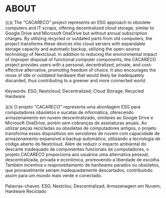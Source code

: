 # ABOUT

:uk: The "CACARECO" project represents an ESG approach to obsolete computers and IT scraps, offering decentralized cloud storage, similar to Google Drive and Microsoft OneDrive but without annual subscription charges. By utilizing recycled or outdated parts from old computers, the project transforms these devices into cloud servers with expandable storage capacity and automatic backup, utilizing the open-source technology of Nextcloud. In addition to reducing the environmental impact of improper disposal of functional computer components, the CACARECO project provides users with a personal, decentralized, private, and cost-effective alternative, promoting freedom of choice. It also encourages the reuse of idle or outdated hardware that would likely be inadequately discarded, thus contributing to a greener and more connected world. <br/> 
<br/> 
Keywords: ESG; Nextcloud; Decentralized; Cloud Storage; Recycled Hardware<br/> <br/> 
:brazil: O projeto "CACARECO" representa uma abordagem ESG para computadores obsoletos e sucatas de informática, oferecendo armazenamento em nuvem descentralizado, similares ao Google Drive e Microsoft OneDrive, porém sem cobranças de assinaturas anuais. Ao utilizar peças recicladas ou obsoletas de computadores antigos, o projeto transforma esses dispositivos em servidores de nuvem  com capacidade de armazenamento expansível e backup automático, utilizando a tecnologia de código aberto do Nextcloud. Além de reduzir o impacto ambiental do descarte inadequado de componentes funcionais de computadores, o projeto CACARECO proporciona aos usuários uma alternativa pessoal, descentralizada, privada e econômica, promovendo a liberdade de escolha. Também incentiva o reaproveitamento de hardwares parados ou obsoletos, que provavelmente seriam inadequadamente descartados, contribuindo assim para um mundo mais verde e conectado. <br/> 
<br/> 
Palavras-chaves: ESG; Nextclou; Descentralizad; Armazenagem em Nuvem; Hardware Reciclado<br/> <br/> 
